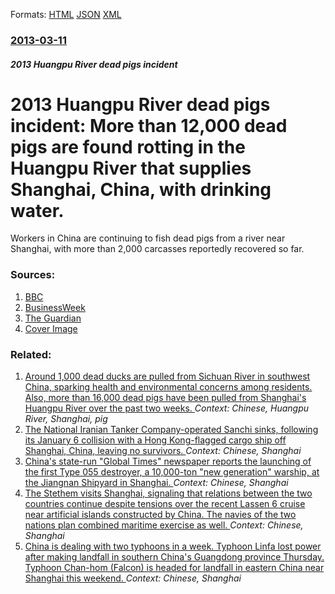
Formats: [HTML](/news/2013/03/11/2013-huangpu-river-dead-pigs-incident-more-than-12-000-dead-pigs-are-found-rotting-in-the-huangpu-river-that-supplies-shanghai-china-with.html)  [JSON](/news/2013/03/11/2013-huangpu-river-dead-pigs-incident-more-than-12-000-dead-pigs-are-found-rotting-in-the-huangpu-river-that-supplies-shanghai-china-with.json)  [XML](/news/2013/03/11/2013-huangpu-river-dead-pigs-incident-more-than-12-000-dead-pigs-are-found-rotting-in-the-huangpu-river-that-supplies-shanghai-china-with.xml)  

### [2013-03-11](/news/2013/03/11/index.md)

##### 2013 Huangpu River dead pigs incident
# 2013 Huangpu River dead pigs incident: More than 12,000 dead pigs are found rotting in the Huangpu River that supplies Shanghai, China, with drinking water. 

Workers in China are continuing to fish dead pigs from a river near Shanghai, with more than 2,000 carcasses reportedly recovered so far.


### Sources:

1. [BBC](http://www.bbc.co.uk/news/world-asia-21732457)
2. [BusinessWeek](http://www.businessweek.com/news/2013-03-16/shanghai-retrieves-more-dead-pigs-as-total-rises-to-9-000)
3. [The Guardian](http://www.guardian.co.uk/world/2013/mar/13/dead-pigs-shanghai-huangpu-river)
3. [Cover Image](https://ichef.bbci.co.uk/news/1024/media/images/66307000/jpg/_66307073_017452922-1.jpg)

### Related:

1. [Around 1,000 dead ducks are pulled from Sichuan River in southwest China, sparking health and environmental concerns among residents. Also, more than 16,000 dead pigs have been pulled from Shanghai's Huangpu River over the past two weeks. ](/news/2013/03/25/around-1-000-dead-ducks-are-pulled-from-sichuan-river-in-southwest-china-sparking-health-and-environmental-concerns-among-residents-also.md) _Context: Chinese, Huangpu River, Shanghai, pig_
2. [The National Iranian Tanker Company-operated Sanchi sinks, following its January 6 collision with a Hong Kong-flagged cargo ship off Shanghai, China, leaving no survivors. ](/news/2018/01/14/the-national-iranian-tanker-company-operated-sanchi-sinks-following-its-january-6-collision-with-a-hong-kong-flagged-cargo-ship-off-shangha.md) _Context: Chinese, Shanghai_
3. [China's state-run "Global Times" newspaper reports the launching of the first Type 055 destroyer, a 10,000-ton "new generation" warship, at the Jiangnan Shipyard in Shanghai. ](/news/2017/06/28/china-s-state-run-global-times-newspaper-reports-the-launching-of-the-first-type-055-destroyer-a-10-000-ton-new-generation-warship-at.md) _Context: Chinese, Shanghai_
4. [The Stethem visits Shanghai, signaling that relations between the two countries continue despite tensions over the recent Lassen 6 cruise near artificial islands constructed by China. The navies of the two nations plan combined maritime exercise as well. ](/news/2015/11/16/the-stethem-visits-shanghai-signaling-that-relations-between-the-two-countries-continue-despite-tensions-over-the-recent-lassen-6-cruise-ne.md) _Context: Chinese, Shanghai_
5. [China is dealing with two typhoons in a week. Typhoon Linfa lost power after making landfall in southern China's Guangdong province Thursday. Typhoon Chan-hom (Falcon) is headed for landfall in eastern China near Shanghai this weekend. ](/news/2015/07/10/china-is-dealing-with-two-typhoons-in-a-week-typhoon-linfa-lost-power-after-making-landfall-in-southern-china-s-guangdong-province-thursday.md) _Context: Chinese, Shanghai_
